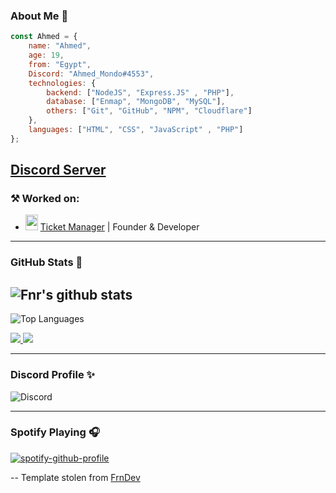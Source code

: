 ### About Me 👤

```js
const Ahmed = {
    name: "Ahmed",
    age: 19,
    from: "Egypt",
    Discord: "Ahmed_Mondo#4553",
    technologies: {
        backend: ["NodeJS", "Express.JS" , "PHP"],
        database: ["Enmap", "MongoDB", "MySQL"],
        others: ["Git", "GitHub", "NPM", "Cloudflare"]
    },
    languages: ["HTML", "CSS", "JavaScript" , "PHP"]
};
```
[Discord Server](https://discord.gg/JnBxehRhaF)
---
### ⚒ Worked on:
- <img src="https://cdn.discordapp.com/emojis/667093495865147402.webp" width="20" height="25"> [Ticket  Manager](https://ticket-manager.org/) | Founder & Developer

---

### GitHub Stats 🌟
![Fnr's github stats](https://github-readme-stats.vercel.app/api?username=AhmedMondo&count_private=true&show_icons=true&theme=radical)
---
![Top Languages](https://github-readme-stats.vercel.app/api/top-langs/?username=AhmedMondo&layout=compact&theme=synthwave)

<a href="https://github.com/AhmedMondo?tab=followers">
  <img src="https://img.shields.io/github/followers/AhmedMondo">
</a>
<a href="https://github.com/AhmedMondo">
   <img src="https://komarev.com/ghpvc/?username=AhmedMondo">
</a>

---

### Discord Profile ✨
![Discord](https://discord.c99.nl/widget/theme-1/583428943378513940.png)

---

### Spotify Playing 🎧
[![spotify-github-profile](https://spotify-github-profile.vercel.app/api/view?uid=31eqotxzy3o4bycg2zn2s7itodgq&cover_image=true&theme=default)](https://spotify-github-profile.vercel.app/api/view?uid=31eqotxzy3o4bycg2zn2s7itodgq&redirect=true)

-- 
Template stolen from [FrnDev](https://github.com/FnrDev/)
